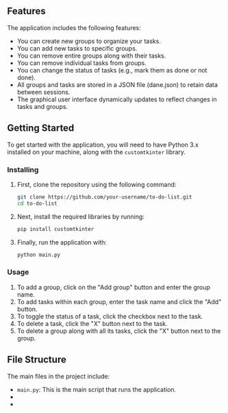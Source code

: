 ## Features

The application includes the following features:
- You can create new groups to organize your tasks.
- You can add new tasks to specific groups.
- You can remove entire groups along with their tasks.
- You can remove individual tasks from groups.
- You can change the status of tasks (e.g., mark them as done or not done).
- All groups and tasks are stored in a JSON file (dane.json) to retain data between sessions.
- The graphical user interface dynamically updates to reflect changes in tasks and groups.


## Getting Started

To get started with the application, you will need to have Python 3.x installed on your machine, along with the `customtkinter` library.

### Installing

1. First, clone the repository using the following command:
    ```bash
    git clone https://github.com/your-username/to-do-list.git
    cd to-do-list
    ```

2. Next, install the required libraries by running:
    ```bash
    pip install customtkinter
    ```

3. Finally, run the application with:
    ```bash
    python main.py
    ```

### Usage

<ol>
  <li> To add a group, click on the "Add group" button and enter the group name.</li>
  <li> To add tasks within each group, enter the task name and click the "Add" button.</li>
  <li> To toggle the status of a task, click the checkbox next to the task.</li>
  <li> To delete a task, click the "X" button next to the task.</li>
  <li> To delete a group along with all its tasks, click the "X" button next to the group.</li>
</ol>

## File Structure

The main files in the project include:
- `main.py`: This is the main script that runs the application.
-
-

